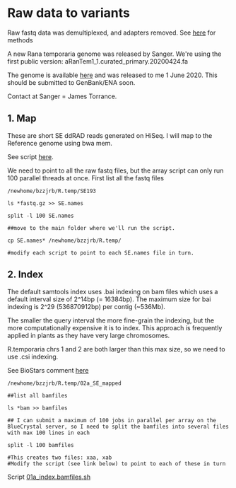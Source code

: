 # Raw data to variants

Raw fastq data was demultiplexed, and adapters removed. See [here](https://www.biorxiv.org/content/10.1101/427872v1) for methods

A new Rana temporaria genome was released by Sanger. We're using the first public version: aRanTem1_1.curated_primary.20200424.fa

The genome is available [here](ftp://ngs.sanger.ac.uk/scratch/project/grit/VGP/aRanTem1/) and was released to me 1 June 2020. This should be submitted to GenBank/ENA soon. 

Contact at Sanger = James Torrance. 


## 1. Map

These are short SE ddRAD reads generated on HiSeq. I will map to the Reference genome using bwa mem. 

See script [here](https://github.com/alexjvr1/Rtemp_AdaptationAcrossLatitude/blob/main/01a_MapwithBWAmem.ARRAY_SEaa.sh). 

We need to point to all the raw fastq files, but the array script can only run 100 parallel threads at once. First list all the fastq files
```
/newhome/bzzjrb/R.temp/SE193

ls *fastq.gz >> SE.names

split -l 100 SE.names

##move to the main folder where we'll run the script. 

cp SE.names* /newhome/bzzjrb/R.temp/

#modify each script to point to each SE.names file in turn. 
```


## 2. Index

The default samtools index uses .bai indexing on bam files which uses a default interval size of 2^14bp (= 16384bp). The maximum size for bai indexing is 2^29 (536870912bp) per contig (~536Mb). 

The smaller the query interval the more fine-grain the indexing, but the more computationally expensive it is to index. This approach is frequently applied in plants as they have very large chromosomes. 

R.temporaria chrs 1 and 2 are both larger than this max size, so we need to use .csi indexing. 

See BioStars comment [here](https://www.biostars.org/p/111984/)


```
/newhome/bzzjrb/R.temp/02a_SE_mapped

##list all bamfiles

ls *bam >> bamfiles

## I can submit a maximum of 100 jobs in parallel per array on the BlueCrystal server, so I need to split the bamfiles into several files with max 100 lines in each

split -l 100 bamfiles

#This creates two files: xaa, xab
#Modify the script (see link below) to point to each of these in turn
```

Script [01a_index.bamfiles.sh](https://github.com/alexjvr1/Rtemp_AdaptationAcrossLatitude/blob/main/01a_index.bamfiles.sh)




